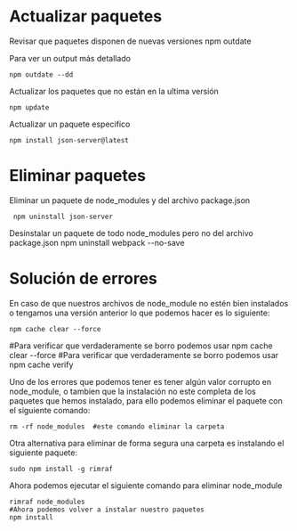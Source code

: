 # Actualizar paquetes

Revisar que paquetes disponen de nuevas versiones
    npm outdate

Para ver un output más detallado

    npm outdate --dd

Actualizar los paquetes que no están en la ultima versión

    npm update

Actualizar un paquete especifico

    npm install json-server@latest

# Eliminar paquetes

Eliminar un paquete de node_modules y del archivo package.json

     npm uninstall json-server

Desinstalar un paquete de todo node_modules pero no del archivo package.json
        npm uninstall webpack --no-save

# Solución de errores

En caso de que nuestros archivos de node_module no estén bien instalados o tengamos una versión anterior lo que podemos hacer es lo siguiente:

    npm cache clear --force
#Para verificar que verdaderamente se borro podemos usar
    npm cache clear --force
    #Para verificar que verdaderamente se borro podemos usar
    npm cache verify

Uno de los errores que podemos tener es tener algún valor corrupto en node_module, o tambien que la instalación no este completa de los paquetes que hemos instalado, para ello podemos eliminar el paquete con el siguiente comando:

    rm -rf node_modules  #este comando eliminar la carpeta 


Otra alternativa para eliminar de forma segura una carpeta es instalando el siguiente paquete:

    sudo npm install -g rimraf

Ahora podemos ejecutar el siguiente comando para eliminar node_module

    rimraf node_modules 
    #Ahora podemos volver a instalar nuestro paquetes
    npm install

